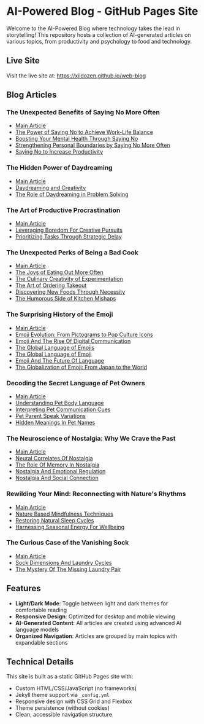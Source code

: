 # AI-Powered Blog - GitHub Pages Site

Welcome to the AI-Powered Blog where technology takes the lead in storytelling! This repository hosts a collection of AI-generated articles on various topics, from productivity and psychology to food and technology.

## Live Site
Visit the live site at: https://xiidozen.github.io/web-blog

## Blog Articles

### The Unexpected Benefits of Saying No More Often
- [Main Article](The_Unexpected_Benefits_of_Saying_No_More_Often.md)
- [The Power of Saying No to Achieve Work-Life Balance](The_Unexpected_Benefits_of_Saying_No_More_Often_-_The_Power_of_Saying_No_to_Achieve_Work-Life_Balance.md)
- [Boosting Your Mental Health Through Saying No](The_Unexpected_Benefits_of_Saying_No_More_Often_-_Boosting_Your_Mental_Health_Through_Saying_No.md)
- [Strengthening Personal Boundaries by Saying No More Often](The_Unexpected_Benefits_of_Saying_No_More_Often_-_Strengthening_Personal_Boundaries_by_Saying_No_More_Often.md)
- [Saying No to Increase Productivity](The_Unexpected_Benefits_of_Saying_No_More_Often_-_Saying_No_to_Increase_Productivity.md)

### The Hidden Power of Daydreaming
- [Main Article](The_Hidden_Power_of_Daydreaming.md)
- [Daydreaming and Creativity](The_Hidden_Power_of_Daydreaming_-_Daydreaming_and_Creativity.md)
- [The Role of Daydreaming in Problem Solving](The_Hidden_Power_of_Daydreaming_-_The_Role_of_Daydreaming_in_Problem_Solving.md)

### The Art of Productive Procrastination
- [Main Article](The_Art_of_Productive_Procrastination.md)
- [Leveraging Boredom For Creative Pursuits](The_Art_of_Productive_Procrastination_-_Leveraging_BoredomForCreativePursuits.md)
- [Prioritizing Tasks Through Strategic Delay](The_Art_of_Productive_Procrastination_-_Prioritizing_TasksThroughStrategicDelay.md)

### The Unexpected Perks of Being a Bad Cook
- [Main Article](The_Unexpected_Perks_of_Being_a_Bad_Cook.md)
- [The Joys of Eating Out More Often](The_Unexpected_Perks_of_Being_a_Bad_Cook_-_The_Joys_of_Eating_Out_More_Often.md)
- [The Culinary Creativity of Experimentation](The_Unexpected_Perks_of_Being_a_Bad_Cook_-_The_Culinary_Creativity_of_Experimentation.md)
- [The Art of Ordering Takeout](The_Unexpected_Perks_of_Being_a_Bad_Cook_-_The_Art_of_Ordering_Takeout.md)
- [Discovering New Foods Through Necessity](The_Unexpected_Perks_of_Being_a_Bad_Cook_-_Discovering_New_Foods_Through_Necessity.md)
- [The Humorous Side of Kitchen Mishaps](The_Unexpected_Perks_of_Being_a_Bad_Cook_-_The_Humorous_Side_of_Kitchen_Mishaps.md)

### The Surprising History of the Emoji
- [Main Article](The_Surprising_History_of_the_Emoji.md)
- [Emoji Evolution: From Pictograms to Pop Culture Icons](The_Surprising_History_of_the_Emoji_-_Emoji_Evolution__From_Pictograms_to_Pop_Culture_Icons.md)
- [Emoji And The Rise Of Digital Communication](The_Surprising_History_of_the_Emoji_-_Emoji_And_The_Rise_Of_Digital_Communication.md)
- [The Global Language of Emojis](The_Surprising_History_of_the_Emoji_-_The_Global_Language_of_Emojis.md)
- [The Global Language of Emoji](The_Surprising_History_of_the_Emoji_-_The_Global_Language_of_Emoji.md)
- [Emoji And The Future Of Language](The_Surprising_History_of_the_Emoji_-_Emoji_And_The_Future_Of_Language.md)
- [The Globalization of Emoji: From Japan to the World](The_Surprising_History_of_the_Emoji_-_The_Globalization_of_Emoji__From_Japan_to_the_World.md)

### Decoding the Secret Language of Pet Owners
- [Main Article](Decoding_the_Secret_Language_of_Pet_Owners.md)
- [Understanding Pet Body Language](Decoding_the_Secret_Language_of_Pet_Owners_-_Understanding_Pet_Body_Language.md)
- [Interpreting Pet Communication Cues](Decoding_the_Secret_Language_of_Pet_Owners_-_Interpreting_Pet_Communication_Cues.md)
- [Pet Parent Speak Variations](Decoding_the_Secret_Language_of_Pet_Owners_-_Pet_Parent_Speak_Variations.md)
- [Hidden Meanings In Pet Names](Decoding_the_Secret_Language_of_Pet_Owners_-_Hidden_Meanings_In_Pet_Names.md)

### The Neuroscience of Nostalgia: Why We Crave the Past
- [Main Article](The_Neuroscience_Nostalgia_Why_We_Crave_Past.md)
- [Neural Correlates Of Nostalgia](The_Neuroscience_Nostalgia_Why_We_Crave_Past_-_Neural_Correlates_Of_Nostalgia.md)
- [The Role Of Memory In Nostalgia](The_Neuroscience_Nostalgia_Why_We_Crave_Past_-_The_Role_Of_Memory_In_Nostalgia.md)
- [Nostalgia And Emotional Regulation](The_Neuroscience_Nostalgia_Why_We_Crave_Past_-_Nostalgia_And_Emotional_Regulation.md)
- [Nostalgia And Social Connection](The_Neuroscience_Nostalgia_Why_We_Crave_Past_-_Nostalgia_And_Social_Connection.md)

### Rewilding Your Mind: Reconnecting with Nature's Rhythms
- [Main Article](Rewilding_Your_Mind_Reconnecting_Nature_Rhythms.md)
- [Nature Based Mindfulness Techniques](Rewilding_Your_Mind_Reconnecting_Nature_Rhythms_-_Nature_Based_Mindfulness_Techniques.md)
- [Restoring Natural Sleep Cycles](Rewilding_Your_Mind_Reconnecting_Nature_Rhythms_-_Restoring_Natural_Sleep_Cycles.md)
- [Harnessing Seasonal Energy For Wellbeing](Rewilding_Your_Mind_Reconnecting_Nature_Rhythms_-_Harnessing_Seasonal_Energy_For_Wellbeing.md)

### The Curious Case of the Vanishing Sock
- [Main Article](The_Curious_Case_Vanishing_Sock.md)
- [Sock Dimensions And Laundry Cycles](The_Curious_Case_Vanishing_Sock_-_Sock_Dimensions_And_Laundry_Cycles.md)
- [The Mystery Of The Missing Laundry Pair](The_Curious_Case_Vanishing_Sock_-_The_Mystery_Of_The_Missing_Laundry_Pair.md)

## Features

- **Light/Dark Mode**: Toggle between light and dark themes for comfortable reading
- **Responsive Design**: Optimized for desktop and mobile viewing
- **AI-Generated Content**: All articles are created using advanced AI language models
- **Organized Navigation**: Articles are grouped by main topics with expandable sections

## Technical Details

This site is built as a static GitHub Pages site with:
- Custom HTML/CSS/JavaScript (no frameworks)
- Jekyll theme support via `_config.yml`
- Responsive design with CSS Grid and Flexbox
- Theme persistence (without cookies)
- Clean, accessible navigation structure
